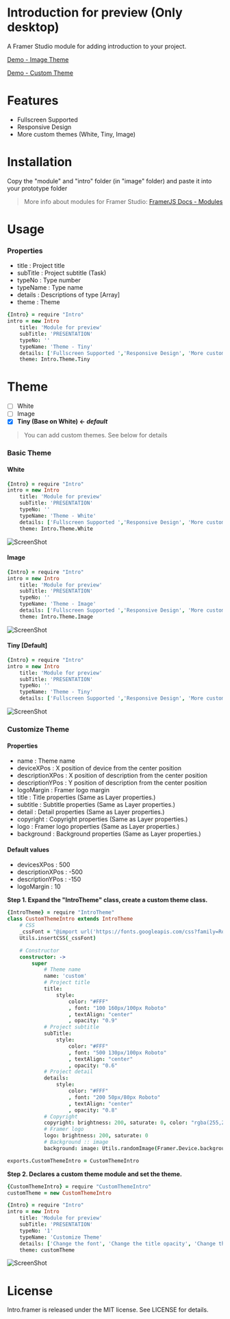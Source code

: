 # Introduction for preview (Only desktop)
A Framer Studio module for adding introduction to your project.

[Demo - Image Theme](http://share.framerjs.com/50wic1gr36fv/)

[Demo - Custom Theme](http://share.framerjs.com/1up08x3hq536/)

# Features
- Fullscreen Supported
- Responsive Design
- More custom themes (White, Tiny, Image)

# Installation
Copy the "module" and "intro" folder (in "image" folder) and paste it into your prototype folder
> More info about modules for Framer Studio: [FramerJS Docs - Modules](http://framerjs.com/docs/#modules.modules)

# Usage
### Properties
* title : Project title
* subTitle : Project subtitle (Task)
* typeNo : Type number
* typeName : Type name
* details : Descriptions of type [Array]
* theme : Theme

```coffeescript
{Intro} = require "Intro"
intro = new Intro
	title: 'Module for preview'
	subTitle: 'PRESENTATION'
	typeNo: ''
	typeName: 'Theme - Tiny'
	details: ['Fullscreen Supported ','Responsive Design', 'More custom themes']
	theme: Intro.Theme.Tiny
```

# Theme 
- [ ] White
- [ ] Image
- [x] **Tiny (Base on White) <- _default_**

> You can add custom themes. See below for details

### Basic Theme
#### White
```coffeescript
{Intro} = require "Intro"
intro = new Intro
	title: 'Module for preview'
	subTitle: 'PRESENTATION'
	typeNo: ''
	typeName: 'Theme - White'
	details: ['Fullscreen Supported ','Responsive Design', 'More custom themes']
	theme: Intro.Theme.White
```
![ScreenShot](screenshot-white.jpg)

#### Image
```coffeescript
{Intro} = require "Intro"
intro = new Intro
	title: 'Module for preview'
	subTitle: 'PRESENTATION'
	typeNo: ''
	typeName: 'Theme - Image'
	details: ['Fullscreen Supported ','Responsive Design', 'More custom themes']
	theme: Intro.Theme.Image
```
![ScreenShot](screenshot-image.jpg)

#### Tiny [Default]
```coffeescript
{Intro} = require "Intro"
intro = new Intro
	title: 'Module for preview'
	subTitle: 'PRESENTATION'
	typeNo: ''
	typeName: 'Theme - Tiny'
	details: ['Fullscreen Supported ','Responsive Design', 'More custom themes']
```
![ScreenShot](screenshot-tiny.jpg)

### Customize Theme
#### Properties
* name : Theme name
* deviceXPos : X position of device from the center position
* descriptionXPos : X position of description from the center position
* descriptionYPos : Y position of description from the center position
* logoMargin : Framer logo margin
* title : Title properties (Same as Layer properties.)
* subtitle : Subtitle properties (Same as Layer properties.)
* detail : Detail properties (Same as Layer properties.)
* copyright : Copyright properties (Same as Layer properties.)
* logo : Framer logo properties (Same as Layer properties.)
* background : Background properties (Same as Layer properties.)

#### Default values
* devicesXPos : 500
* descriptionXPos : -500
* descriptionYPos : -150
* logoMargin : 10

**Step 1. Expand the "IntroTheme" class, create a custom theme class.**
```coffeescript
{IntroTheme} = require "IntroTheme"
class CustomThemeIntro extends IntroTheme
	# CSS
	_cssFont = "@import url('https://fonts.googleapis.com/css?family=Roboto'); font-family: 'Roboto', serif, sans-serif;"
	Utils.insertCSS(_cssFont)

	# Constructor
	constructor: ->
		super 
			# Theme name
			name: 'custom'
			# Project title
			title: 
				style:
					color: "#FFF"
					, font: "100 160px/100px Roboto"
					, textAlign: "center"
					, opacity: "0.9"
			# Project subtitle
			subTitle: 
				style:
					color: "#FFF"
					, font: "500 130px/100px Roboto"
					, textAlign: "center"
					, opacity: "0.6" 
			# Project detail
			details: 
				style: 
					color: "#FFF"
					, font: "200 50px/80px Roboto"
					, textAlign: "center"
					, opacity: "0.8"
			# Copyright
			copyright: brightness: 200, saturate: 0, color: "rgba(255,255,255,0.6)"
			# Framer logo
			logo: brightness: 200, saturate: 0
			# Background :: image
			background: image: Utils.randomImage(Framer.Device.background), blur: 3, opacity: 0.2

exports.CustomThemeIntro = CustomThemeIntro
```

**Step 2. Declares a custom theme module and set the theme.**
```coffeescript
{CustomThemeIntro} = require "CustomThemeIntro"
customTheme = new CustomThemeIntro

{Intro} = require "Intro"
intro = new Intro
	title: 'Module for preview'
	subTitle: 'PRESENTATION'
	typeNo: '1'
	typeName: 'Customize Theme'
	details: ['Change the font', 'Change the title opacity', 'Change the background image', '(Using Utils.randomImage())']
	theme: customTheme
```
![ScreenShot](screenshot-custom.jpg)

# License
Intro.framer is released under the MIT license. See LICENSE for details.

